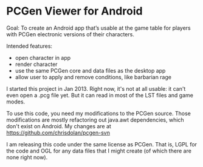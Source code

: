 PCGen Viewer for Android
========================

Goal: To create an Android app that’s usable at the game table for
players with PCGen electronic versions of their characters.

Intended features:
 * open character in app
 * render character
 * use the same PCGen core and data files as the desktop app
 * allow user to apply and remove conditions, like barbarian rage

I started this project in Jan 2013. Right now, it's not at all usable:
it can't even open a .pcg file yet. But it can read in most of the
LST files and game modes.

To use this code, you need my modifications to the PCGen source. Those
modifications are mostly refactoring out java.awt dependencies, which
don't exist on Android.  My changes are at
https://github.com/chrisdolan/pcgen-svn

I am releasing this code under the same license as PCGen. That is,
LGPL for the code and OGL for any data files that I might create (of
which there are none right now).
